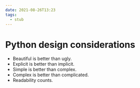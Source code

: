 ```yaml
---
date: 2021-08-26T13:23
tags: 
  - stub
---
```


# Python design considerations

- Beautiful is better than ugly.
- Explicit is better than implicit.
- Simple is better than complex.
- Complex is better than complicated.
- Readability counts.
